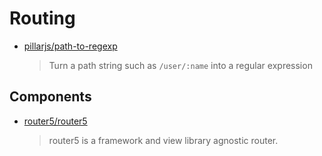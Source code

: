 # Routing

- [pillarjs/path-to-regexp](https://github.com/pillarjs/path-to-regexp)

  > Turn a path string such as `/user/:name` into a regular expression

## Components

- [router5/router5](https://github.com/router5/router5)

  > router5 is a framework and view library agnostic router.
